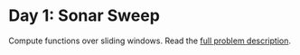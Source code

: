 # Day 1: Sonar Sweep

Compute functions over sliding windows. Read the [full problem description](https://adventofcode.com/2021/day/1).
